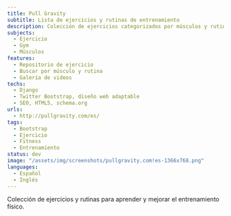 ```yaml
---
title: Pull Gravity
subtitle: Lista de ejercicios y rutinas de entrenamiento
description: Colección de ejercicios categorizados por músculos y rutinas.
subjects:
  - Ejercicio
  - Gym
  - Músculos
features:
  - Repositorio de ejercicio
  - Buscar por músculo y rutina
  - Galería de videos
techs:
  - Django
  - Twitter Bootstrap, diseño web adaptable
  - SEO, HTML5, schema.org
urls:
  - http://pullgravity.com/es/
tags: 
  - Bootstrap
  - Ejercicio
  - Fitness
  - Entrenamiento
status: dev
image: "/assets/img/screenshots/pullgravity.com!es-1366x768.png"
languages:
  - Español
  - Inglés
---
```


Colección de ejercicios y rutinas para aprender y mejorar el entrenamiento físico.
